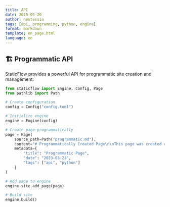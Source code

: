 ```yaml
---
title: API
date: 2025-05-20
author: nestessia
tags: [api, programming, python, engine]
format: markdown
template: en_page.html
language: en
---
```


## 🏗️ Programmatic API

StaticFlow provides a powerful API for programmatic site creation and management:

```python
from staticflow import Engine, Config, Page
from pathlib import Path

# Create configuration
config = Config("config.toml")

# Initialize engine
engine = Engine(config)

# Create page programmatically
page = Page(
    source_path=Path("programmatic.md"),
    content="# Programmatically Created Page\n\nThis page was created using the Python API.",
    metadata={
        "title": "Programmatic Page",
        "date": "2023-03-23",
        "tags": ["api", "python"]
    }
)

# Add page to engine
engine.site.add_page(page)

# Build site
engine.build()
```